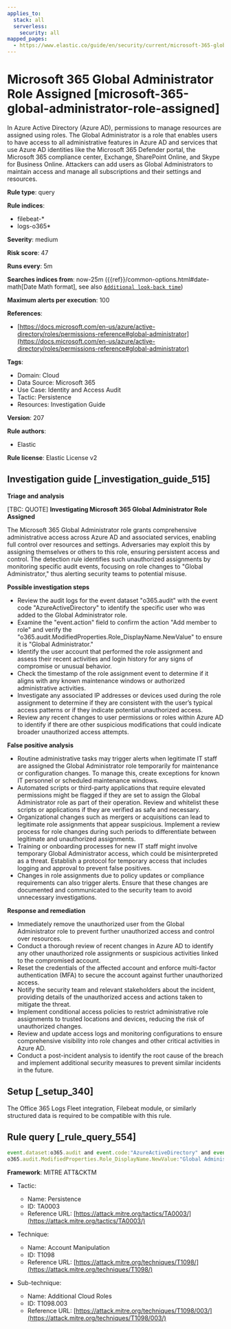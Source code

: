 ```yaml
---
applies_to:
  stack: all
  serverless:
    security: all
mapped_pages:
  - https://www.elastic.co/guide/en/security/current/microsoft-365-global-administrator-role-assigned.html
---
```


# Microsoft 365 Global Administrator Role Assigned [microsoft-365-global-administrator-role-assigned]

In Azure Active Directory (Azure AD), permissions to manage resources are assigned using roles. The Global Administrator is a role that enables users to have access to all administrative features in Azure AD and services that use Azure AD identities like the Microsoft 365 Defender portal, the Microsoft 365 compliance center, Exchange, SharePoint Online, and Skype for Business Online. Attackers can add users as Global Administrators to maintain access and manage all subscriptions and their settings and resources.

**Rule type**: query

**Rule indices**:

* filebeat-*
* logs-o365*

**Severity**: medium

**Risk score**: 47

**Runs every**: 5m

**Searches indices from**: now-25m ({{ref}}/common-options.html#date-math[Date Math format], see also [`Additional look-back time`](docs-content://solutions/security/detect-and-alert/create-detection-rule.md#rule-schedule))

**Maximum alerts per execution**: 100

**References**:

* [https://docs.microsoft.com/en-us/azure/active-directory/roles/permissions-reference#global-administrator](https://docs.microsoft.com/en-us/azure/active-directory/roles/permissions-reference#global-administrator)

**Tags**:

* Domain: Cloud
* Data Source: Microsoft 365
* Use Case: Identity and Access Audit
* Tactic: Persistence
* Resources: Investigation Guide

**Version**: 207

**Rule authors**:

* Elastic

**Rule license**: Elastic License v2

## Investigation guide [_investigation_guide_515]

**Triage and analysis**

[TBC: QUOTE]
**Investigating Microsoft 365 Global Administrator Role Assigned**

The Microsoft 365 Global Administrator role grants comprehensive administrative access across Azure AD and associated services, enabling full control over resources and settings. Adversaries may exploit this by assigning themselves or others to this role, ensuring persistent access and control. The detection rule identifies such unauthorized assignments by monitoring specific audit events, focusing on role changes to "Global Administrator," thus alerting security teams to potential misuse.

**Possible investigation steps**

* Review the audit logs for the event dataset "o365.audit" with the event code "AzureActiveDirectory" to identify the specific user who was added to the Global Administrator role.
* Examine the "event.action" field to confirm the action "Add member to role" and verify the "o365.audit.ModifiedProperties.Role_DisplayName.NewValue" to ensure it is "Global Administrator."
* Identify the user account that performed the role assignment and assess their recent activities and login history for any signs of compromise or unusual behavior.
* Check the timestamp of the role assignment event to determine if it aligns with any known maintenance windows or authorized administrative activities.
* Investigate any associated IP addresses or devices used during the role assignment to determine if they are consistent with the user’s typical access patterns or if they indicate potential unauthorized access.
* Review any recent changes to user permissions or roles within Azure AD to identify if there are other suspicious modifications that could indicate broader unauthorized access attempts.

**False positive analysis**

* Routine administrative tasks may trigger alerts when legitimate IT staff are assigned the Global Administrator role temporarily for maintenance or configuration changes. To manage this, create exceptions for known IT personnel or scheduled maintenance windows.
* Automated scripts or third-party applications that require elevated permissions might be flagged if they are set to assign the Global Administrator role as part of their operation. Review and whitelist these scripts or applications if they are verified as safe and necessary.
* Organizational changes such as mergers or acquisitions can lead to legitimate role assignments that appear suspicious. Implement a review process for role changes during such periods to differentiate between legitimate and unauthorized assignments.
* Training or onboarding processes for new IT staff might involve temporary Global Administrator access, which could be misinterpreted as a threat. Establish a protocol for temporary access that includes logging and approval to prevent false positives.
* Changes in role assignments due to policy updates or compliance requirements can also trigger alerts. Ensure that these changes are documented and communicated to the security team to avoid unnecessary investigations.

**Response and remediation**

* Immediately remove the unauthorized user from the Global Administrator role to prevent further unauthorized access and control over resources.
* Conduct a thorough review of recent changes in Azure AD to identify any other unauthorized role assignments or suspicious activities linked to the compromised account.
* Reset the credentials of the affected account and enforce multi-factor authentication (MFA) to secure the account against further unauthorized access.
* Notify the security team and relevant stakeholders about the incident, providing details of the unauthorized access and actions taken to mitigate the threat.
* Implement conditional access policies to restrict administrative role assignments to trusted locations and devices, reducing the risk of unauthorized changes.
* Review and update access logs and monitoring configurations to ensure comprehensive visibility into role changes and other critical activities in Azure AD.
* Conduct a post-incident analysis to identify the root cause of the breach and implement additional security measures to prevent similar incidents in the future.


## Setup [_setup_340]

The Office 365 Logs Fleet integration, Filebeat module, or similarly structured data is required to be compatible with this rule.


## Rule query [_rule_query_554]

```js
event.dataset:o365.audit and event.code:"AzureActiveDirectory" and event.action:"Add member to role." and
o365.audit.ModifiedProperties.Role_DisplayName.NewValue:"Global Administrator"
```

**Framework**: MITRE ATT&CKTM

* Tactic:

    * Name: Persistence
    * ID: TA0003
    * Reference URL: [https://attack.mitre.org/tactics/TA0003/](https://attack.mitre.org/tactics/TA0003/)

* Technique:

    * Name: Account Manipulation
    * ID: T1098
    * Reference URL: [https://attack.mitre.org/techniques/T1098/](https://attack.mitre.org/techniques/T1098/)

* Sub-technique:

    * Name: Additional Cloud Roles
    * ID: T1098.003
    * Reference URL: [https://attack.mitre.org/techniques/T1098/003/](https://attack.mitre.org/techniques/T1098/003/)



